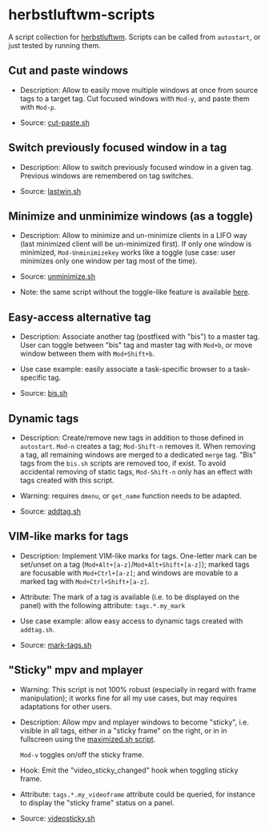 # herbstluftwm-scripts

A script collection for [herbstluftwm](https://github.com/herbstluftwm/herbstluftwm).
Scripts can be called from `autostart`, or just tested by running them.


## Cut and paste windows

* Description: Allow to easily move multiple windows at once from source tags to a target
tag. Cut focused windows with `Mod-y`, and paste them with `Mod-p`.

* Source: [cut-paste.sh](cut-paste.sh)


## Switch previously focused window in a tag

* Description: Allow to switch previously focused window in a given tag. Previous windows are remembered on tag switches.

* Source: [lastwin.sh](lastwin.sh)


## Minimize and unminimize windows (as a toggle)

* Description: Allow to minimize and un-minimize clients in a LIFO
  way (last minimized client will be un-minimized first).
  If only one window is minimized, `Mod-Unminimizekey` works like a toggle (use
  case: user minimizes only one window per tag most of the time).

* Source: [unminimize.sh](unminimize.sh)

* Note: the same script without the toggle-like feature is available [here](https://github.com/herbstluftwm/herbstluftwm/blob/master/scripts/unminimize.sh).


## Easy-access alternative tag

* Description: Associate another tag (postfixed with "bis") to a master tag.
  User can toggle between "bis" tag and master tag with `Mod+b`, or move window between them with `Mod+Shift+b`.

* Use case example: easily associate a task-specific browser to a task-specific tag.

* Source: [bis.sh](bis.sh)


## Dynamic tags

* Description: Create/remove new tags in addition to those defined in `autostart`.
  `Mod-n` creates a tag; `Mod-Shift-n` removes it.
  When removing a tag, all remaining windows are merged to a dedicated `merge` tag. "Bis" tags from the `bis.sh` scripts are removed too, if exist.
  To avoid accidental removing of static tags, `Mod-Shift-n` only has an effect with tags created with this script.

* Warning: requires `dmenu`, or `get_name` function needs to be adapted.

* Source: [addtag.sh](addtag.sh)


## VIM-like marks for tags

* Description: Implement VIM-like marks for tags. One-letter mark can be
  set/unset on a tag (`Mod+Alt+[a-z]`/`Mod+Alt+Shift+[a-z]`); marked tags are focusable
  with `Mod+Ctrl+[a-z]`; and windows are movable to a marked tag with
  `Mod+Ctrl+Shift+[a-z]`.

* Attribute: The mark of a tag is available (i.e. to be displayed on the panel) with the following attribute: `tags.*.my_mark`

* Use case example: allow easy access to dynamic tags created with `addtag.sh`.

* Source: [mark-tags.sh](mark-tags.sh)


## "Sticky" mpv and mplayer

* Warning: This script is not 100% robust (especially in regard with frame manipulation);
  it works fine for all my use cases, but may requires adaptations for other users.

* Description: Allow mpv and mplayer windows to become "sticky", i.e. visible
  in all tags, either in a "sticky frame" on the right, or in in fullscreen using
  the [maximized.sh script](https://github.com/herbstluftwm/herbstluftwm/blob/master/scripts/maximize.sh).

  `Mod-v` toggles on/off the sticky frame.

* Hook: Emit the "video_sticky_changed" hook when toggling sticky frame.

* Attribute: `tags.*.my_videoframe` attribute could be queried, for instance to display the "sticky frame" status on a panel.

* Source: [videosticky.sh](videosticky.sh)
